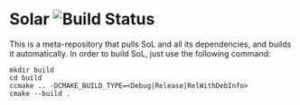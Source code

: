 # Solar ![Build Status](https://github.com/madmann91/solar/workflows/build-and-test/badge.svg)

This is a meta-repository that pulls SoL and all its dependencies, and builds it automatically.
In order to build SoL, just use the following command:

    mkdir build
    cd build
    ccmake .. -DCMAKE_BUILD_TYPE=<Debug|Release|RelWithDebInfo>
    cmake --build .

